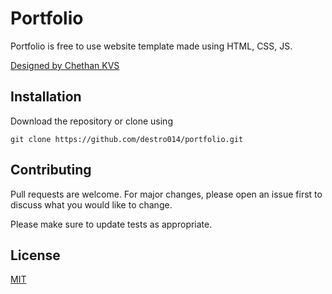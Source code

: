 # Portfolio

Portfolio is free to use website template made using HTML, CSS, JS.

[Designed by Chethan KVS](https://www.chethankvs.design/)

## Installation
Download the repository or clone using

```git clone https://github.com/destro014/portfolio.git```


## Contributing
Pull requests are welcome. For major changes, please open an issue first to discuss what you would like to change.

Please make sure to update tests as appropriate.

## License
[MIT](https://choosealicense.com/licenses/mit/)
